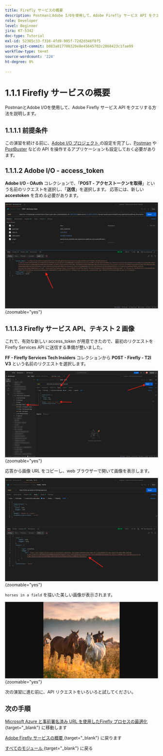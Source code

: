 ```yaml
---
title: Firefly サービスの概要
description: PostmanとAdobe I/Oを使用して、Adobe Firefly サービス API をクエリする方法を説明します
role: Developer
level: Beginner
jira: KT-5342
doc-type: Tutorial
exl-id: 52385c33-f316-4fd9-905f-72d2d346f8f5
source-git-commit: b083a817700320e8e45645702c2868423c1fae99
workflow-type: tm+mt
source-wordcount: '224'
ht-degree: 0%

---
```


# 1.1.1 Firefly サービスの概要

PostmanとAdobe I/Oを使用して、Adobe Firefly サービス API をクエリする方法を説明します。

## 1.1.1.1 前提条件

この演習を続ける前に、[Adobe I/O プロジェクト ](./../../../modules/getting-started/gettingstarted/ex6.md) の設定を完了し、[Postman](./../../../modules/getting-started/gettingstarted/ex7.md) や [PostBuster](./../../../modules/getting-started/gettingstarted/ex8.md) などの API を操作するアプリケーションも設定しておく必要があります。

## 1.1.1.2 Adobe I/O - access_token

**Adobe I/O - OAuth** コレクションで、「**POST - アクセストークンを取得**」という名前のリクエストを選択し、「**送信**」を選択します。 応答には、新しい **accestoken** を含める必要があります。

![Postman](./images/ioauthresp.png){zoomable="yes"}

## 1.1.1.3 Firefly サービス API、テキスト 2 画像

これで、有効な新しい access_token が用意できたので、最初のリクエストをFirefly Services API に送信する準備が整いました。

**FF - Firefly Services Tech Insiders** コレクションから **POST - Firefly - T2I V3** という名前のリクエストを選択します。

![Firefly](./images/ff1.png){zoomable="yes"}

応答から画像 URL をコピーし、web ブラウザーで開いて画像を表示します。

![Firefly](./images/ff2.png){zoomable="yes"}

`horses in a field` を描いた美しい画像が表示されます。

![Firefly](./images/ff3.png){zoomable="yes"}

次の演習に進む前に、API リクエストをいろいろと試してください。

## 次の手順

[Microsoft Azure と事前署名済み URL を使用したFirefly プロセスの最適化 ](./ex2.md){target="_blank"} に移動します

[Adobe Firefly サービスの概要 ](./firefly-services.md){target="_blank"} に戻ります

[ すべてのモジュール ](./../../../overview.md){target="_blank"} に戻る
